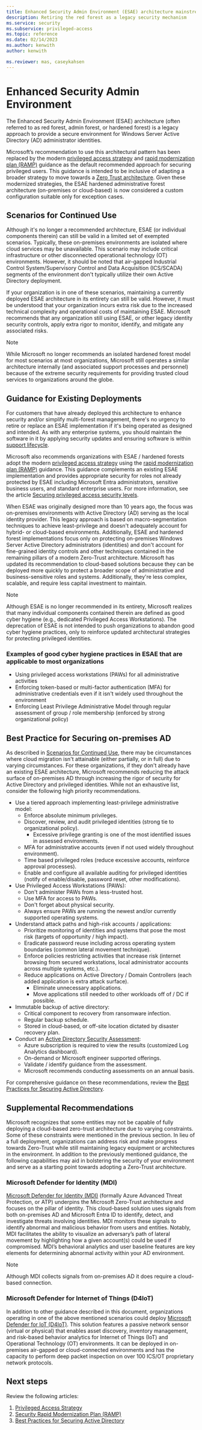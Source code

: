 ```yaml
---
title: Enhanced Security Admin Environment (ESAE) architecture mainstream retirement
description: Retiring the red forest as a legacy security mechanism
ms.service: security
ms.subservice: privileged-access
ms.topic: reference
ms.date: 02/14/2023
ms.author: kenwith
author: kenwith

ms.reviewer: mas, caseykahsen
---
```

# Enhanced Security Admin Environment

The Enhanced Security Admin Environment (ESAE) architecture (often referred to as red forest, admin forest, or hardened forest) is a legacy approach to provide a secure environment for Windows Server Active Directory (AD) administrator identities.

Microsoft’s recommendation to use this architectural pattern has been replaced by the modern [privileged access strategy](privileged-access-strategy.md) and [rapid modernization plan (RAMP)](security-rapid-modernization-plan.md) guidance as the default recommended approach for securing privileged users. This guidance is intended to be inclusive of adapting a broader strategy to move towards a [Zero Trust architecture](/security/zero-trust/zero-trust-overview). Given these modernized strategies, the ESAE hardened administrative forest architecture (on-premises or cloud-based) is now considered a custom configuration suitable only for exception cases.

## Scenarios for Continued Use

Although it's no longer a recommended architecture, ESAE (or individual components therein) can still be valid in a limited set of exempted scenarios. Typically, these on-premises environments are isolated where cloud services may be unavailable. This scenario may include critical infrastructure or other disconnected operational technology (OT) environments. However, it should be noted that air-gapped Industrial Control System/Supervisory Control and Data Acquisition (ICS/SCADA) segments of the environment don't typically utilize their own Active Directory deployment.

If your organization is in one of these scenarios, maintaining a currently deployed ESAE architecture in its entirety can still be valid. However, it must be understood that your organization incurs extra risk due to the increased technical complexity and operational costs of maintaining ESAE. Microsoft recommends that any organization still using ESAE, or other legacy identity security controls, apply extra rigor to monitor, identify, and mitigate any associated risks.

> [!NOTE]
> While Microsoft no longer recommends an isolated hardened forest model for most scenarios at most organizations, Microsoft still operates a similar architecture internally (and associated support processes and personnel) because of the extreme security requirements for providing trusted cloud services to organizations around the globe.

## Guidance for Existing Deployments

For customers that have already deployed this architecture to enhance security and/or simplify multi-forest management, there's no urgency to retire or replace an ESAE implementation if it's being operated as designed and intended. As with any enterprise systems, you should maintain the software in it by applying security updates and ensuring software is within [support lifecycle](/lifecycle/).

Microsoft also recommends organizations with ESAE / hardened forests adopt the modern [privileged access strategy](/security/compass/privileged-access-strategy) using the [rapid modernization plan (RAMP)](/security/compass/security-rapid-modernization-plan) guidance. This guidance complements an existing ESAE implementation and provides appropriate security for roles not already protected by ESAE including Microsoft Entra administrators, sensitive business users, and standard enterprise users. For more information, see the article [Securing privileged access security levels](/security/compass/privileged-access-security-levels).

When ESAE was originally designed more than 10 years ago, the focus was on-premises environments with Active Directory (AD) serving as the local identity provider. This legacy approach is based on macro-segmentation techniques to achieve least-privilege and doesn't adequately account for hybrid- or cloud-based environments. Additionally, ESAE and hardened forest implementations focus only on protecting on-premises Windows Server Active Directory administrators (identities) and don't account for fine-grained identity controls and other techniques contained in the remaining pillars of a modern Zero-Trust architecture. Microsoft has updated its recommendation to cloud-based solutions because they can be deployed more quickly to protect a broader scope of administrative and business-sensitive roles and systems. Additionally, they're less complex, scalable, and require less capital investment to maintain.

> [!NOTE]
> Although ESAE is no longer recommended in its entirety, Microsoft realizes that many individual components contained therein are defined as good cyber hygiene (e.g., dedicated Privileged Access Workstations). The deprecation of ESAE is not intended to push organizations to abandon good cyber hygiene practices, only to reinforce updated architectural strategies for protecting privileged identities.

### Examples of good cyber hygiene practices in ESAE that are applicable to most organizations

- Using privileged access workstations (PAWs) for all administrative activities
- Enforcing token-based or multi-factor authentication (MFA) for administrative credentials even if it isn't widely used throughout the environment
- Enforcing Least Privilege Administrative Model through regular assessment of group / role membership (enforced by strong organizational policy)

## Best Practice for Securing on-premises AD

As described in [Scenarios for Continued Use](#scenarios-for-continued-use), there may be circumstances where cloud migration isn't attainable (either partially, or in full) due to varying circumstances. For these organizations, if they don't already have an existing ESAE architecture, Microsoft recommends reducing the attack surface of on-premises AD through increasing the rigor of security for Active Directory and privileged identities. While not an exhaustive list, consider the following high priority recommendations.

- Use a tiered approach implementing least-privilege administrative model:
   - Enforce absolute minimum privileges.
   - Discover, review, and audit privileged identities (strong tie to organizational policy).
      - Excessive privilege granting is one of the most identified issues in assessed environments.
   - MFA for administrative accounts (even if not used widely throughout environment).
   - Time based privileged roles (reduce excessive accounts, reinforce approval processes).
   - Enable and configure all available auditing for privileged identities (notify of enable/disable, password reset, other modifications).
- Use Privileged Access Workstations (PAWs):
   - Don't administer PAWs from a less-trusted host.
   - Use MFA for access to PAWs.
   - Don't forget about physical security.
   - Always ensure PAWs are running the newest and/or currently supported operating systems.
- Understand attack paths and high-risk accounts / applications:
   - Prioritize monitoring of identities and systems that pose the most risk (targets of opportunity / high impact).
   - Eradicate password reuse including across operating system boundaries (common lateral movement technique).
   - Enforce policies restricting activities that increase risk (internet browsing from secured workstations, local administrator accounts across multiple systems, etc.).
   - Reduce applications on Active Directory / Domain Controllers (each added application is extra attack surface).
      - Eliminate unnecessary applications.
      - Move applications still needed to other workloads off of / DC if possible.
- Immutable backup of active directory:
   - Critical component to recovery from ransomware infection.
   - Regular backup schedule.
   - Stored in cloud-based, or off-site location dictated by disaster recovery plan.
- Conduct an [Active Directory Security Assessment](/services-hub/unified/health/getting-started-adsecurity):
   - Azure subscription is required to view the results (customized Log Analytics dashboard).
   - On-demand or Microsoft engineer supported offerings.
   - Validate / identify guidance from the assessment.
   - Microsoft recommends conducting assessments on an annual basis.

For comprehensive guidance on these recommendations, review the [Best Practices for Securing Active Directory](/windows-server/identity/ad-ds/plan/security-best-practices/best-practices-for-securing-active-directory).

## Supplemental Recommendations

Microsoft recognizes that some entities may not be capable of fully deploying a cloud-based zero-trust architecture due to varying constraints. Some of these constraints were mentioned in the previous section. In lieu of a full deployment, organizations can address risk and make progress towards Zero-Trust while still maintaining legacy equipment or architectures in the environment. In addition to the previously mentioned guidance, the following capabilities may aid in bolstering the security of your environment and serve as a starting point towards adopting a Zero-Trust architecture.  

### Microsoft Defender for Identity (MDI)

[Microsoft Defender for Identity (MDI)](/defender-for-identity/what-is) (formally Azure Advanced Threat Protection, or ATP) underpins the Microsoft Zero-Trust architecture and focuses on the pillar of identity. This cloud-based solution uses signals from both on-premises AD and Microsoft Entra ID to identify, detect, and investigate threats involving identities. MDI monitors these signals to identify abnormal and malicious behavior from users and entities. Notably, MDI facilitates the ability to visualize an adversary’s path of lateral movement by highlighting how a given account(s) could be used if compromised. MDI’s behavioral analytics and user baseline features are key elements for determining abnormal activity within your AD environment.

> [!NOTE]
> Although MDI collects signals from on-premises AD it does require a cloud-based connection.  

### Microsoft Defender for Internet of Things (D4IoT)

In addition to other guidance described in this document, organizations operating in one of the above mentioned scenarios could deploy [Microsoft Defender for IoT (D4IoT)](https://azure.microsoft.com/products/iot-defender/#overview). This solution features a passive network sensor (virtual or physical) that enables asset discovery, inventory management, and risk-based behavior analytics for Internet of Things (IoT) and Operational Technology (OT) environments. It can be deployed in on-premises air-gapped or cloud-connected environments and has the capacity to perform deep packet inspection on over 100 ICS/OT proprietary network protocols.

## Next steps

Review the following articles:

1. [Privileged Access Strategy](/security/compass/privileged-access-strategy)
1. [Security Rapid Modernization Plan (RAMP)](/security/compass/security-rapid-modernization-plan)
1. [Best Practices for Securing Active Directory](/windows-server/identity/ad-ds/plan/security-best-practices/best-practices-for-securing-active-directory)

